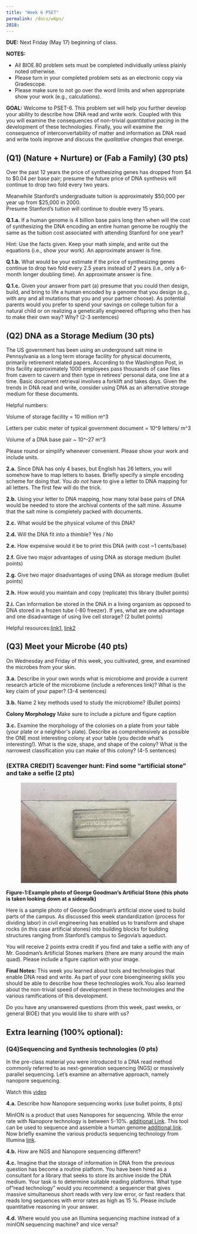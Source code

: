 ```yaml
---
title: "Week 6 PSET"
permalink: /docs/w6ps/
2018:
---
```


**DUE:** Next Friday (May 17) beginning of class.

**NOTES:**
  - All BIOE.80 problem sets must be completed individually unless plainly noted otherwise.
  - Please turn in your completed problem sets as an electronic copy via Gradescope.
  - Please make sure to not go over the word limits and when appropriate show your work (e.g., calculations).

**GOAL:** Welcome to PSET-6. This problem set will help you further develop your ability to
describe how DNA read and write work. Coupled with this you will examine the consequences of
non-trivial *quantitative pacing* in the development of these technologies. Finally, you will examine the consequence of  interconvertability of matter and information as DNA read and write tools improve and discuss the *qualitative changes* that emerge.


## (Q1) (Nature + Nurture) or (Fab a Family) (30 pts)

Over the past 12 years the price of synthesizing genes has dropped from $4 to $0.04
per base pair; presume the future price of DNA synthesis will continue to drop two fold every two years.

Meanwhile Stanford’s undergraduate tuition is approximately $50,000 per year up from $25,000 in 2000.  
Presume Stanford’s tuition will continue to double every 15 years.

**Q.1.a.** If a human genome is 4 billion base pairs long then when will the cost of synthesizing the DNA encoding an entire human genome be roughly the same as the tuition cost associated with attending Stanford for one year?

Hint: Use the facts given. Keep your math simple, and write out the equations (i.e., show your work).
An approximate answer is fine.

**Q.1.b.**  What would be your estimate if the price of synthesizing genes continue to drop two fold every 2.5 years instead of 2 years (i.e., only a 6-month longer doubling time). An approximate answer is fine.

**Q.1.c.** Given your answer from part (a) presume that you could then design, build, and bring to life a human encoded by a genome that you design (e.g., with any and all mutations that you and your partner choose).  As potential parents would you prefer to spend your savings on college tuition for a natural child or on realizing a genetically engineered offspring who then has to make  their own way? Why? (2-3 sentences)

## (Q2) DNA as a Storage Medium (30 pts)

The US government has been using an underground salt mine in Pennsylvania as a long term storage facility for physical documents, primarily retirement related papers. According to the Washington Post, in this facility approximately 1000 employees pass thousands of case files from cavern to cavern and then type in retirees’ personal data, one line at a time. Basic document retrieval involves a forklift and takes days. Given the trends in DNA read and write, consider using DNA as an alternative storage medium for these documents.

Helpful numbers:

Volume of storage facility = 10 million m^3

Letters per cubic meter of typical government document = 10^9 letters/ m^3

Volume of a DNA base pair ~ 10^-27 m^3

Please round or simplify whenever convenient. Please show your work and include units.

**2.a.** Since DNA has only 4 bases, but English has 26 letters, you will somehow have to map letters to bases. Briefly specify a simple encoding scheme for doing that. You *do not* have to give a letter to DNA mapping for all letters.
The first few will do the trick.

**2.b.** Using your letter to DNA mapping, how many total base pairs of DNA would be needed to store the archival contents of the salt mine. Assume that the salt mine is completely packed with documents.

**2.c.** What would be the physical volume of this DNA?

**2.d.** Will the DNA fit into a thimble?  Yes / No

**2.e.**  How expensive would it be to print this DNA (with cost ~1 cents/base)

**2.f.** Give two major advantages of using DNA as storage medium (bullet points)

**2.g.**  Give two major disadvantages of using DNA as storage medium (bullet points)

**2.h.** How would you maintain and copy (replicate) this library (bullet points)

**2.i.** Can information be stored in the DNA in a living organism as opposed to DNA stored in a frozen tube (-80 freezer).
If yes, what are one advantage and one disadvantage of using live cell storage? (2 bullet points)

Helpful resources:[link1](https://www.nature.com/news/how-dna-could-store-all-the-world-s-data-1.20496), [link2](https://wyss.harvard.edu/taking-cells-out-to-the-movies-with-new-crispr-technology/)

## (Q3) Meet your Microbe (40 pts)

On Wednesday and Friday of this week, you cultivated, grew, and examined the microbes from your skin.

**3.a.** Describe in your own words what is microbiome and provide a current research article of the microbiome (include a references link)?  What is the key claim of your paper? (3-4 sentences)

**3.b.** Name 2 key methods used to study the microbiome? (Bullet points)

**Colony Morphology** Make sure to include a picture and figure caption

**3.c.** Examine the morphology of the colonies on a plate from your table (your plate or a neighbor's  plate).
Describe as comprehensively as possible the ONE most interesting colony at your table (you decide what’s interesting!).
What is the size, shape, and shape of the colony? What is the narrowest classification you can make of this colony?  (4-5 sentences)

### (EXTRA CREDIT) Scavenger hunt: Find some “artificial stone” and take a selfie (2 pts)

<figure>
<a href="/assets/images/w3pc_artificialStone.png"><img src="/assets/images/w3pc_artificialStone.png"></a>
</figure>

**Figure-1:Example photo of George Goodman’s Artificial Stone (this photo is taken looking down at a sidewalk)**

Here is a sample photo of George Goodman’s artificial stone used to build parts of the campus.
As discussed this week standardization (process for dividing labor) in civil engineering has enabled us to transform and shape rocks (in this case artificial stones) into building blocks for building structures ranging from Stanford’s campus to Segovia’s aqueduct.

You will receive 2 points extra credit if you find and take a selfie with any of Mr. Goodman’s Artificial Stones markers (there are many around the main quad). Please include a figure caption with your image.

**Final Notes:** This week you learned about tools and technologies that enable DNA read and write. As part of your core bioengineering skills you should be able to describe how these technologies work.You also learned about the non-trivial speed of development in these technologies and the various ramifications of this development.

Do you have any unanswered questions (from this week, past weeks, or general BIOE) that you would like to share with us?


## Extra learning (100% optional):

### (Q4)Sequencing and Synthesis technologies (0 pts)

In the pre-class material you were introduced to a DNA read method commonly referred to as next-generation sequencing (NGS) or massively parallel sequencing. Let’s examine an alternative approach, namely nanopore sequencing.


Watch this [video](https://nanoporetech.com/products/minion)

**4.a.** Describe how Nanopore sequencing works (use bullet points, 8 pts)

MinION is a product that uses Nanopores for sequencing.
While the error rate with Nanopore technology is between 5-10%. [additional Link](https://f1000research.com/articles/6-760/v1). This tool can be used to sequence and assemble a human genome
[additional link](https://www.nature.com/articles/nbt.4060).  Now briefly examine the various products sequencing technology from Illumina [link](https://www.illumina.com/systems/sequencing-platforms/comparison-tool.html).

**4.b.** How are NGS and Nanopore sequencing different?

**4.c.** Imagine that the storage of information in DNA from the previous question has become a routine platform.
You have been hired as a consultant for a library that seeks to store its archive inside the DNA medium.
Your task is to determine suitable reading platforms. What type of“read technology” would you recommend:
a sequencer that gives massive simultaneous short reads with very low error,
or fast readers that reads long sequences with error rates as high as 15 %.
Please include quantitative reasoning in your answer.  

**4.d.** Where would you use an Illumina sequencing machine instead of a minION sequencing machine?
and vice versa?
